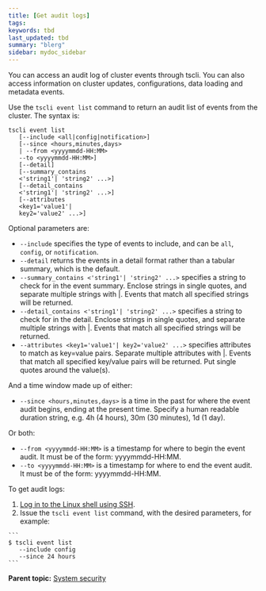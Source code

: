 ```yaml
---
title: [Get audit logs]
tags: 
keywords: tbd
last_updated: tbd
summary: "blerg"
sidebar: mydoc_sidebar
---
```

You can access an audit log of cluster events through tscli. You can also access information on cluster updates, configurations, data loading and metadata events.

Use the `tscli event list` command to return an audit list of events from the cluster. The syntax is:

```
tscli event list
   [--include <all|config|notification>]
   [--since <hours,minutes,days>
   | --from <yyyymmdd-HH:MM>
   --to <yyyymmdd-HH:MM>]
   [--detail]
   [--summary_contains
   <'string1'| 'string2' ...>]
   [--detail_contains
   <'string1'| 'string2' ...>]
   [--attributes
   <key1='value1'|
   key2='value2' ...>]
```

Optional parameters are:

-   `--include` specifies the type of events to include, and can be `all`, `config`, or `notification`.
-   `--detail` returns the events in a detail format rather than a tabular summary, which is the default.
-   `--summary_contains <'string1'| 'string2' ...>` specifies a string to check for in the event summary. Enclose strings in single quotes, and separate multiple strings with |. Events that match all specified strings will be returned.
-   `--detail_contains <'string1'| 'string2' ...>` specifies a string to check for in the detail. Enclose strings in single quotes, and separate multiple strings with |. Events that match all specified strings will be returned.
-   `--attributes <key1='value1'| key2='value2' ...>` specifies attributes to match as key=value pairs. Separate multiple attributes with |. Events that match all specified key/value pairs will be returned. Put single quotes around the value(s).

And a time window made up of either:

-   `--since <hours,minutes,days>` is a time in the past for where the event audit begins, ending at the present time. Specify a human readable duration string, e.g. 4h (4 hours), 30m (30 minutes), 1d (1 day).

Or both:

-   `--from <yyyymmdd-HH:MM>` is a timestamp for where to begin the event audit. It must be of the form: yyyymmdd-HH:MM.
-   `--to <yyyymmdd-HH:MM>` is a timestamp for where to end the event audit. It must be of the form: yyyymmdd-HH:MM.

To get audit logs:

1.   [Log in to the Linux shell using SSH](../setup/login_console.html#).
2.   Issue the `tscli event list` command, with the desired parameters, for example:

    ```
    $ tscli event list
       --include config
       --since 24 hours
    ```


**Parent topic:** [System security](../../admin/data_security/audit_logs.html)
